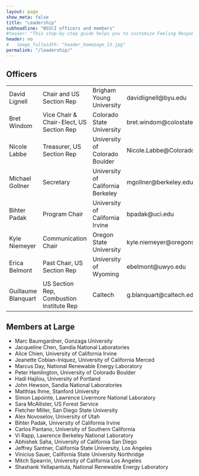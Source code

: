 ```yaml
---
layout: page
show_meta: false
title: "Leadership"
subheadline: "WSSCI officers and members"
#teaser: "This step-by-step guide helps you to customize Feeling Responsive to your needs."
header: no
#   image_fullwidth: "header_homepage_13.jpg"
permalink: "/leadership/"
---
```


## Officers 

<table>
  <tbody>
    <tr>
      <td>David Lignell</td>
      <td>Chair and US Section Rep</td>
      <td>Brigham Young University</td>
      <td>davidlignell@byu.edu</td>
    </tr>
    <tr>
      <td>Bret Windom</td>
      <td>Vice Chair & Chair-Elect, US Section Rep</td>
      <td>Colorado State University</td>
      <td>bret.windom@colostate.edu</td>
    </tr>
    <tr>
      <td>Nicole Labbe</td>
      <td>Treasurer, US Section Rep</td>
      <td>University of Colorado Boulder</td>
      <td>Nicole.Labbe@Colorado.edu</td>
    </tr>
    <tr>
      <td>Michael Gollner</td>
      <td>Secretary</td>
      <td>University of California Berkeley</td>
      <td>mgollner@berkeley.edu</td>
    </tr>
    <tr>
      <td>Bihter Padak</td>
      <td>Program Chair</td>
      <td>University of California Irvine</td>
      <td>bpadak@uci.edu</td>
    </tr>
    <tr>
      <td>Kyle Niemeyer</td>
      <td>Communication Chair</td>
      <td>Oregon State University</td>
      <td>kyle.niemeyer@oregonstate.edu</td>
    </tr>
    <tr>
      <td>Erica Belmont</td>
      <td>Past Chair, US Section Rep</td>
      <td>University of Wyoming</td>
      <td>ebelmont@uwyo.edu</td>
    </tr>
    <tr>
      <td>Guillaume Blanquart</td>
      <td>US Section Rep, Combustion Institute Rep</td>
      <td>Caltech</td>
      <td>g.blanquart@caltech.edu</td>
    </tr>
  </tbody>
</table>

## Members at Large

* Marc Baumgardner, Gonzaga University
* Jacqueline Chen, Sandia National Laboratories
* Alice Chien, University of California Irvine
* Jeanette Cobian-Iniquez, University of California Merced
* Marcus Day, National Renewable Energy Laboratory
* Peter Hamlington, University of Colorado Boulder
* Hadi Hajilou, University of Portland
* John Hewson, Sandia National Laboratories
* Matthias Ihme, Stanford University
* Simon Lapointe, Lawrence Livermore National Laboratory
* Sara McAllister, US Forest Service
* Fletcher Miller, San Diego State University
* Alex Novoselov, University of Utah
* Bihter Padak, University of California Irvine
* Carlos Pantano, University of Southern California
* Vi Rapp, Lawrence Berkeley National Laboratory
* Abhishek Saha, University of California San Diego
* Jeffrey Santner, California State University, Los Angeles
* Vinicius Sauer, California State University Northridge
* Mitch Spearrin, University of California Los Angeles
* Shashank Yellapantula, National Renewable Energy Laboratory
